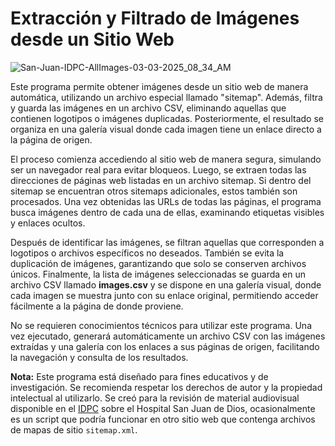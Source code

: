 # Extracción y Filtrado de Imágenes desde un Sitio Web

![San-Juan-IDPC-AllImages-03-03-2025_08_34_AM](https://github.com/user-attachments/assets/bc66b625-2a37-45c0-b0b8-1aea506593ea)

Este programa permite obtener imágenes desde un sitio web de manera automática, utilizando un archivo especial llamado "sitemap". Además, filtra y guarda las imágenes en un archivo CSV, eliminando aquellas que contienen logotipos o imágenes duplicadas. Posteriormente, el resultado se organiza en una galería visual donde cada imagen tiene un enlace directo a la página de origen.

El proceso comienza accediendo al sitio web de manera segura, simulando ser un navegador real para evitar bloqueos. Luego, se extraen todas las direcciones de páginas web listadas en un archivo sitemap. Si dentro del sitemap se encuentran otros sitemaps adicionales, estos también son procesados. Una vez obtenidas las URLs de todas las páginas, el programa busca imágenes dentro de cada una de ellas, examinando etiquetas visibles y enlaces ocultos.

Después de identificar las imágenes, se filtran aquellas que corresponden a logotipos o archivos específicos no deseados. También se evita la duplicación de imágenes, garantizando que solo se conserven archivos únicos. Finalmente, la lista de imágenes seleccionadas se guarda en un archivo CSV llamado **images.csv** y se dispone en una galería visual, donde cada imagen se muestra junto con su enlace original, permitiendo acceder fácilmente a la página de donde proviene.

No se requieren conocimientos técnicos para utilizar este programa. Una vez ejecutado, generará automáticamente un archivo CSV con las imágenes extraídas y una galería con los enlaces a sus páginas de origen, facilitando la navegación y consulta de los resultados.

**Nota:** Este programa está diseñado para fines educativos y de investigación. Se recomienda respetar los derechos de autor y la propiedad intelectual al utilizarlo. Se creó para la revisión de material audiovisual disponible en el [IDPC](https://idpc.gov.co/) sobre el  Hospital San Juan de Dios, ocasionalmente es un script que podría funcionar en otro sitio web que contenga archivos de mapas de sitio ``sitemap.xml``.


